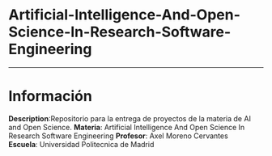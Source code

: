# Artificial-Intelligence-And-Open-Science-In-Research-Software-Engineering

***

# Información

**Description**:Repositorio para la entrega de proyectos de la materia de AI and Open Science.
**Materia**: Artificial Intelligence And Open Science In Research Software Engineering
**Profesor**: Axel Moreno Cervantes  
**Escuela**: Universidad Politecnica de Madrid
